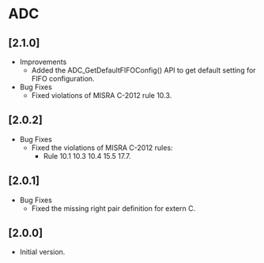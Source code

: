 # ADC

## [2.1.0]

- Improvements
  - Added the ADC_GetDefaultFIFOConfig() API to get default setting for FIFO
    configuration.
- Bug Fixes
  - Fixed violations of MISRA C-2012 rule 10.3.

## [2.0.2]

- Bug Fixes
  - Fixed the violations of MISRA C-2012 rules:
    - Rule 10.1 10.3 10.4 15.5 17.7.

## [2.0.1]

- Bug Fixes
  - Fixed the missing right pair definition for extern C.

## [2.0.0]

- Initial version.
